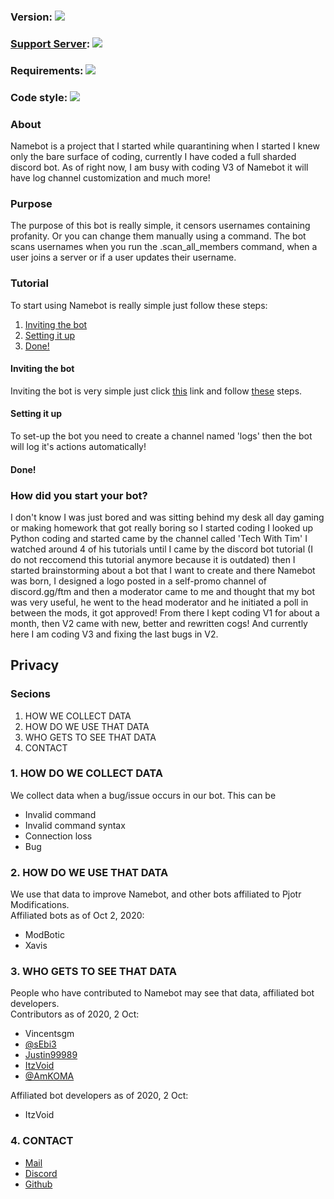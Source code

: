 <div>
  <h3>Version: <img src="https://img.shields.io/github/v/release/pjotr07740/NamebotOpensource"></h3>
</div>
<div>
  <h3><a href="https://discord.gg/ctw6rjs">Support Server</a>: <img src="https://img.shields.io/discord/715558840959238154"></h3>
</div>
<div>
  <h3>Requirements: <img src="https://img.shields.io/requires/github/pjotr07740/NamebotOpensource"></h3>
</div>
<div>
  <h3>Code style: <img src="https://img.shields.io/badge/code%20style-black-000000.svg"></h3>
<div>
  <h3>About</h3>
  <p>Namebot is a project that I started while quarantining when I started I knew only the bare surface of coding, currently I have coded a full sharded discord bot. As of right now, I am busy with coding V3 of Namebot it will have log channel customization and much more!</p>
</div>
<div>
  <h3>Purpose</h3>
  <p>The purpose of this bot is really simple, it censors usernames containing profanity. Or you can change them manually using a command. The bot scans usernames when you run the .scan_all_members command, when a user joins a server or if a user updates their username.
<div>
  <h3>Tutorial</h3>
  <p>To start using Namebot is really simple just follow these steps:</p>
  <ol>
    <li><a href="https://github.com/pjotr07740/NamebotOpensource/blob/master/README.md#inviting-the-bot">Inviting the bot</a></li>
    <li><a href="https://github.com/pjotr07740/NamebotOpensource/blob/master/README.md#setting-it-up">Setting it up</a></li>
    <li><a href="https://github.com/pjotr07740/NamebotOpensource/blob/master/README.md#done">Done!</a></li>
  </ol>
  <h4>Inviting the bot</h4>
  <p>Inviting the bot is very simple just click <a href="https://discord.com/oauth2/authorize?client_id=712415898203586570&scope=bot&permissions=469888192">this</a> link and follow <a href="https://www.youtube.com/watch?v=2YO96GFBSLw1">these</a> steps.
  <h4>Setting it up</h4>
  <p>To set-up the bot you need to create a channel named 'logs' then the bot will log it's actions automatically!
  <h4>Done!</h4>
</div>
<div>
  <h3>How did you start your bot?</h3>
  <p>I don't know I was just bored and was sitting behind my desk all day gaming or making homework that got really boring so I started coding I looked up Python coding and started came by the channel called 'Tech With Tim' I watched around 4 of his tutorials until I came by the discord bot tutorial (I do not reccomend this tutorial anymore because it is outdated) then I started brainstorming about a bot that I want to create and there Namebot was born, I designed a logo posted in a self-promo channel of discord.gg/ftm and then a moderator came to me and thought that my bot was very useful, he went to the head moderator and he initiated a poll in between the mods, it got approved! From there I kept coding V1 for about a month, then V2 came with new, better and rewritten cogs! And currently here I am coding V3 and fixing the last bugs in V2.
</div>
<div>
  <h2>Privacy</h2>
  <div>
    <h3>Secions</h3>
    <ol>
      <li>HOW WE COLLECT DATA</li>
      <li>HOW DO WE USE THAT DATA</li>
      <li>WHO GETS TO SEE THAT DATA</li>
      <li>CONTACT</li>
    </ol>
  </div>
  <div>
    <h3>1. HOW DO WE COLLECT DATA</h3>
    <p>We collect data when a bug/issue occurs in our bot. This can be</p>
    <ul>
      <li>Invalid command</li>
      <li>Invalid command syntax</li>
      <li>Connection loss</li>
      <li>Bug</li>
    </ul>
  </div>
  <div>
    <h3>2. HOW DO WE USE THAT DATA</h3>
    <p>We use that data to improve Namebot, and other bots affiliated to Pjotr Modifications.<br>Affiliated bots as of Oct 2, 2020:</p>
    <ul>
      <li>ModBotic</li>
      <li>Xavis</li>
    </ul>
  </div>
  <div>
    <h3>3. WHO GETS TO SEE THAT DATA</h3>
    <p>People who have contributed to Namebot may see that data, affiliated bot developers.<br>Contributors as of 2020, 2 Oct:</p>
    <ul>
      <li>Vincentsgm</li>
      <li><a href="https://github.com/sEbi3">@sEbi3</li>
      <li>Justin99989</li>
      <li>ItzVoid</li>
      <li><a href="https://github.com/AmKoma">@AmKOMA</a></li>
    </ul>
    <p>Affiliated bot developers as of 2020, 2 Oct:</p>
    <ul>
      <li>ItzVoid</li>
    </ul>
  </div>
  <div>
    <h3>4. CONTACT</h3>
    <ul>
      <li><a href="mailto:pjotrlspdfr@outlook.com?subject=Namebot%20Privacy%20Policy%20question&body=Hi%20Pjotr%2C%0D%0AI%20have%20a%20question%20about%20the%20privacy%20policy%20of%20Namebot%20here%20it%20is%3A">Mail</a></li>
      <li><a href="https://discord.com/users/662014520943706133">Discord</a></li>
      <li><a href="https://github.com/pjotr07740">Github</a></li>
    </ul>
  </div>
</div>
    
